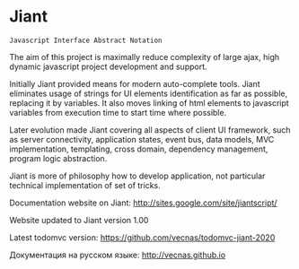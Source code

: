 Jiant
=====

    Javascript Interface Abstract Notation

The aim of this project is maximally reduce complexity of large ajax, high dynamic 
javascript project development and support. 

Initially Jiant provided means for modern auto-complete tools. Jiant eliminates usage of strings for UI elements identification as far as possible, replacing it by variables. It also moves linking of html elements to javascript variables  from execution time to start time where possible.

Later evolution made Jiant covering all aspects of client UI framework, such as server connectivity, application states, event bus, data models, MVC implementation, templating, cross domain, dependency management, program logic abstraction.

Jiant is more of philosophy how to develop application, not particular technical implementation of set of tricks.

Documentation website on Jiant: http://sites.google.com/site/jiantscript/

Website updated to Jiant version 1.00

Latest todomvc version: https://github.com/vecnas/todomvc-jiant-2020

Документация на русском языке: http://vecnas.github.io
